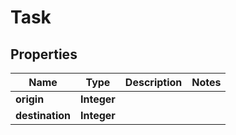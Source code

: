
# Task

## Properties
Name | Type | Description | Notes
------------ | ------------- | ------------- | -------------
**origin** | **Integer** |  | 
**destination** | **Integer** |  | 



